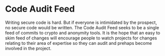# Code Audit Feed

Writing secure code is hard. But if everyone is intimidated by the prospect,
no secure code would be written. The Code Audit Feed seeks to be a single feed
of commits to crypto and anonymity tools. It is the hope that an easy to skim
feed of changes will encourage people to watch projects for changes relating
to their area of expertise so they can audit and prehaps become involved in
the project.

